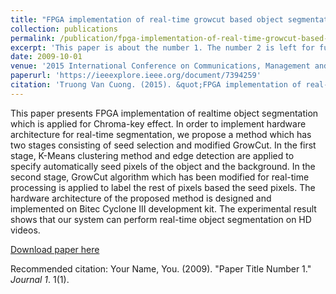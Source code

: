 ```yaml
---
title: "FPGA implementation of real-time growcut based object segmentation for chroma-key effect"
collection: publications
permalink: /publication/fpga-implementation-of-real-time-growcut-based-object-segmentation-for-chroma-key-effect
excerpt: 'This paper is about the number 1. The number 2 is left for future work.'
date: 2009-10-01
venue: '2015 International Conference on Communications, Management and Telecommunications (ComManTel)'
paperurl: 'https://ieeexplore.ieee.org/document/7394259'
citation: 'Truong Van Cuong. (2015). &quot;FPGA implementation of real-time growcut based object segmentation for chroma-key effect.&quot; <i>ComManTel</i>. 1(1).'
---
```

This paper presents FPGA implementation of realtime object segmentation which is applied for Chroma-key effect. In order to implement hardware architecture for real-time segmentation, we propose a method which has two stages consisting of seed selection and modified GrowCut. In the first stage, K-Means clustering method and edge detection are applied to specify automatically seed pixels of the object and the background. In the second stage, GrowCut algorithm which has been modified for real-time processing is applied to label the rest of pixels based the seed pixels. The hardware architecture of the proposed method is designed and implemented on Bitec Cyclone III development kit. The experimental result shows that our system can perform real-time object segmentation on HD videos.

[Download paper here](http://academicpages.github.io/files/paper1.pdf)

Recommended citation: Your Name, You. (2009). "Paper Title Number 1." <i>Journal 1</i>. 1(1).